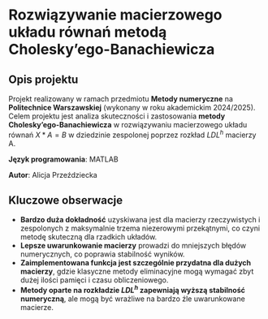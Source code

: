 # Rozwiązywanie macierzowego układu równań metodą Cholesky’ego-Banachiewicza

## Opis projektu
Projekt realizowany w ramach przedmiotu **Metody numeryczne** na **Politechnice Warszawskiej** (wykonany w roku akademickim 2024/2025). Celem projektu jest analiza skuteczności i zastosowania **metody Cholesky’ego-Banachiewicza** w rozwiązywaniu macierzowego układu równań $X*A=B$ w dziedzinie zespolonej poprzez rozkład $LDL^h$ macierzy A.

**Język programowania**: MATLAB

**Autor**: Alicja Przeździecka 

## Kluczowe obserwacje
- **Bardzo duża dokładność** uzyskiwana jest dla macierzy rzeczywistych i zespolonych z maksymalnie trzema niezerowymi przekątnymi, co czyni metodę skuteczną dla rzadkich układów.
- **Lepsze uwarunkowanie macierzy** prowadzi do mniejszych błędów numerycznych, co poprawia stabilność wyników.
- **Zaimplementowana funkcja jest szczególnie przydatna dla dużych macierzy**, gdzie klasyczne metody eliminacyjne mogą wymagać zbyt dużej ilości pamięci i czasu obliczeniowego.
- **Metody oparte na rozkładzie $LDL^h$ zapewniają wyższą stabilność numeryczną**, ale mogą być wrażliwe na bardzo źle uwarunkowane macierze.
